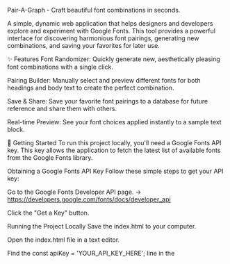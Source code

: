 Pair-A-Graph - Craft beautiful font combinations in seconds. </br>

A simple, dynamic web application that helps designers and developers explore and experiment with Google Fonts. This tool provides a powerful interface for discovering harmonious font pairings, generating new combinations, and saving your favorites for later use.

✨ Features
Font Randomizer: Quickly generate new, aesthetically pleasing font combinations with a single click.

Pairing Builder: Manually select and preview different fonts for both headings and body text to create the perfect combination.

Save & Share: Save your favorite font pairings to a database for future reference and share them with others.

Real-time Preview: See your font choices applied instantly to a sample text block.

🚀 Getting Started
To run this project locally, you'll need a Google Fonts API key. This key allows the application to fetch the latest list of available fonts from the Google Fonts library.

Obtaining a Google Fonts API Key
Follow these simple steps to get your API key:

Go to the Google Fonts Developer API page. -> https://developers.google.com/fonts/docs/developer_api

Click the "Get a Key" button.

Running the Project Locally
Save the index.html to your computer.

Open the index.html file in a text editor.

Find the const apiKey = 'YOUR_API_KEY_HERE'; line in the <script> tag.

Replace 'YOUR_API_KEY_HERE' with the API key you copied from the Google Cloud Console.

Save the file and open index.html in your preferred web browser. The application should now load correctly and display the Google Fonts.
